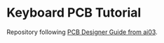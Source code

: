 # Keyboard PCB Tutorial

Repository following [PCB Designer Guide from ai03](https://wiki.ai03.com/books/pcb-design/chapter/pcb-designer-guide).
